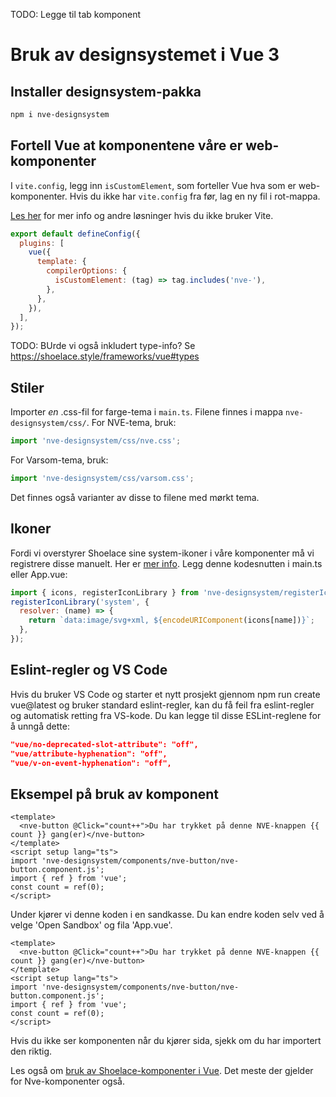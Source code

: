 <PageHeader title="For utviklere" imagePath="developer"  pageLevel=2></PageHeader>
TODO: Legge til tab komponent

# Bruk av designsystemet i Vue 3

## Installer designsystem-pakka

```sh
npm i nve-designsystem
```

## Fortell Vue at komponentene våre er web-komponenter

I `vite.config`, legg inn `isCustomElement`, som forteller Vue hva som er web-komponenter.
Hvis du ikke har `vite.config` fra før, lag en ny fil i rot-mappa.

[Les her](https://vuejs.org/guide/extras/web-components.html) for mer info og andre løsninger hvis du ikke bruker Vite.

```js
export default defineConfig({
  plugins: [
    vue({
      template: {
        compilerOptions: {
          isCustomElement: (tag) => tag.includes('nve-'),
        },
      },
    }),
  ],
});
```

TODO: BUrde vi også inkludert type-info? Se <https://shoelace.style/frameworks/vue#types>

## Stiler

Importer <em>en</em> .css-fil for farge-tema i `main.ts`. Filene finnes i mappa `nve-designsystem/css/`.
For NVE-tema, bruk:

```js
import 'nve-designsystem/css/nve.css';
```

For Varsom-tema, bruk:

```js
import 'nve-designsystem/css/varsom.css';
```

Det finnes også varianter av disse to filene med mørkt tema.

## Ikoner

Fordi vi overstyrer Shoelace sine system-ikoner i våre komponenter må vi registrere disse manuelt.
Her er [mer info](https://shoelace.style/components/icon#icon-libraries).
Legg denne kodesnutten i main.ts eller App.vue:

```js
import { icons, registerIconLibrary } from 'nve-designsystem/registerIcons/systemLibraryCustomization.js';
registerIconLibrary('system', {
  resolver: (name) => {
    return `data:image/svg+xml, ${encodeURIComponent(icons[name])}`;
  },
});
```

## Eslint-regler og VS Code

Hvis du bruker VS Code og starter et nytt prosjekt gjennom npm run create vue@latest og bruker standard eslint-regler, kan du få feil fra eslint-regler og automatisk retting fra VS-kode. Du kan legge til disse ESLint-reglene for å unngå dette:

```json
"vue/no-deprecated-slot-attribute": "off",
"vue/attribute-hyphenation": "off",
"vue/v-on-event-hyphenation": "off",
```

## Eksempel på bruk av komponent

```vue
<template>
  <nve-button @Click="count++">Du har trykket på denne NVE-knappen {{ count }} gang(er)</nve-button>
</template>
<script setup lang="ts">
import 'nve-designsystem/components/nve-button/nve-button.component.js';
import { ref } from 'vue';
const count = ref(0);
</script>
```

Under kjører vi denne koden i en sandkasse. Du kan endre koden selv ved å velge 'Open Sandbox' og fila 'App.vue'.

<SandboxPreview>

```
<template>
  <nve-button @Click="count++">Du har trykket på denne NVE-knappen {{ count }} gang(er)</nve-button>
</template>
<script setup lang="ts">
import 'nve-designsystem/components/nve-button/nve-button.component.js';
import { ref } from 'vue';
const count = ref(0);
</script>
```

</SandboxPreview>

Hvis du ikke ser komponenten når du kjører sida, sjekk om du har importert den riktig.

Les også om [bruk av Shoelace-komponenter i Vue](https://shoelace.style/frameworks/vue). Det meste der gjelder for Nve-komponenter også.
